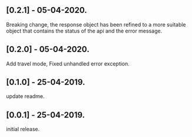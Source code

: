 ## [0.2.1] - 05-04-2020.
Breaking change, the response object has been refined to a more
suitable object that contains the status of the api and the error message.
## [0.2.0] - 05-04-2020.
Add travel mode,
Fixed unhandled error exception.
## [0.1.0] - 25-04-2019.
update readme.
## [0.0.1] - 25-04-2019.
initial release.

